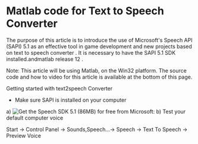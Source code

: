 # Matlab code for Text to Speech Converter

The purpose of this article is to introduce the use of Microsoft's Speech API (SAPI) 5.1 as an effective tool in game development and new projects based on text to speech converter . It is necessary to have the SAPI 5.1 SDK installed.andmatlab release 12 .

Note: This article will be using Matlab, on the Win32 platform. The source code and how to video for this article is available at the bottom of this page.


Getting started with text2speech Converter

* Make sure SAPI is installed on your computer

a) ![Get the Speech SDK 5.1 (86MB) for free from Microsoft:](http://www.microsoft.com/downloads/details.aspx?FamilyId=5E86EC97-40A7-453F-B0EE-6583171B4530&displaylang=en)
b) Test your default computer voice

   Start -> Control Panel -> Sounds,Speech...-> Speech -> Text To Speech -> Preview Voice
